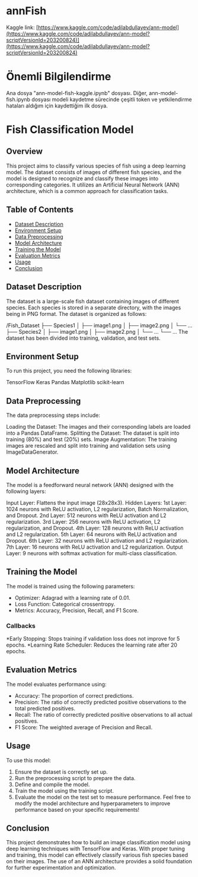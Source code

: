 # annFish

Kaggle link: [https://www.kaggle.com/code/adilabdullayev/ann-model](https://www.kaggle.com/code/adilabdullayev/ann-model?scriptVersionId=203200824)](https://www.kaggle.com/code/adilabdullayev/ann-model?scriptVersionId=203200824)
# Önemli Bilgilendirme
Ana dosya "ann-model-fish-kaggle.ipynb" dosyası. Diğer, ann-model-fish.ipynb dosyası modeli kaydetme sürecinde çeşitli token ve yetkilendirme hataları aldığım için kaydettiğim ilk dosya.


# Fish Classification Model
## Overview
This project aims to classify various species of fish using a deep learning model. The dataset consists of images of different fish species, and the model is designed to recognize and classify these images into corresponding categories. It utilizes an Artificial Neural Network (ANN) architecture, which is a common approach for classification tasks.

## Table of Contents
- [Dataset Description](#dataset-description)
- [Environment Setup](#environment-setup)
- [Data Preprocessing](#data-preprocessing)
- [Model Architecture](#model-architecture)
- [Training the Model](#training-the-model)
- [Evaluation Metrics](#evaluation-metrics)
- [Usage](#usage)
- [Conclusion](#conclusion)


## Dataset Description
The dataset is a large-scale fish dataset containing images of different species. Each species is stored in a separate directory, with the images being in PNG format. The dataset is organized as follows:


/Fish_Dataset
    ├── Species1
    │   ├── image1.png
    │   ├── image2.png
    │   └── ...
    ├── Species2
    │   ├── image1.png
    │   ├── image2.png
    │   └── ...
    └── ...
The dataset has been divided into training, validation, and test sets.

## Environment Setup
To run this project, you need the following libraries:

TensorFlow
Keras
Pandas
Matplotlib
scikit-learn

## Data Preprocessing
The data preprocessing steps include:

Loading the Dataset: The images and their corresponding labels are loaded into a Pandas DataFrame.
Splitting the Dataset: The dataset is split into training (80%) and test (20%) sets.
Image Augmentation: The training images are rescaled and split into training and validation sets using ImageDataGenerator.

## Model Architecture
The model is a feedforward neural network (ANN) designed with the following layers:

Input Layer: Flattens the input image (28x28x3).
Hidden Layers:
1st Layer: 1024 neurons with ReLU activation, L2 regularization, Batch Normalization, and Dropout.
2nd Layer: 512 neurons with ReLU activation and L2 regularization.
3rd Layer: 256 neurons with ReLU activation, L2 regularization, and Dropout.
4th Layer: 128 neurons with ReLU activation and L2 regularization.
5th Layer: 64 neurons with ReLU activation and Dropout.
6th Layer: 32 neurons with ReLU activation and L2 regularization.
7th Layer: 16 neurons with ReLU activation and L2 regularization.
Output Layer: 9 neurons with softmax activation for multi-class classification.

## Training the Model
The model is trained using the following parameters:

* Optimizer: Adagrad with a learning rate of 0.01.
* Loss Function: Categorical crossentropy.
* Metrics: Accuracy, Precision, Recall, and F1 Score.

### Callbacks
*Early Stopping: Stops training if validation loss does not improve for 5 epochs.
*Learning Rate Scheduler: Reduces the learning rate after 20 epochs.


## Evaluation Metrics
The model evaluates performance using:

* Accuracy: The proportion of correct predictions.
* Precision: The ratio of correctly predicted positive observations to the total predicted positives.
* Recall: The ratio of correctly predicted positive observations to all actual positives.
* F1 Score: The weighted average of Precision and Recall.


## Usage
To use this model:

1. Ensure the dataset is correctly set up.
2. Run the preprocessing script to prepare the data.
3. Define and compile the model.
4. Train the model using the training script.
5. Evaluate the model on the test set to measure performance.
Feel free to modify the model architecture and hyperparameters to improve performance based on your specific requirements!

## Conclusion
This project demonstrates how to build an image classification model using deep learning techniques with TensorFlow and Keras. With proper tuning and training, this model can effectively classify various fish species based on their images. The use of an ANN architecture provides a solid foundation for further experimentation and optimization.
